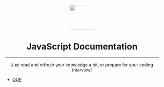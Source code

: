 <div align="center">
  <img height="80" src="https://img.icons8.com/color/344/javascript.png">
  <h1>JavaScript Documentation</h1>

---

Just read and refresh your knowledge a bit, or prepare for your coding interview!
</div>

- [OOP](./OOP/README.md)

